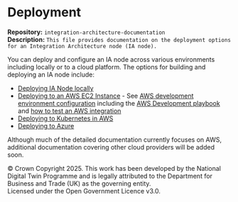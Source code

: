 # Deployment

**Repository:** `integration-architecture-documentation`  
**Description:** `This file provides documentation on the deployment options for an Integration Architecture node (IA node).`  
<!-- SPDX-License-Identifier: OGL-UK-3.0 -->

You can deploy and configure an IA node across various environments including locally or to a cloud platform. The options for building and deploying an IA node include:

- [Deploying IA Node locally](deployment-local.md)
- [Deploying to an AWS EC2 Instance](deployment-aws.md#deploying-to-a-ec2-instance) - See [AWS development environment configuration](https://github.com/National-Digital-Twin/integration-architecture/blob/main/CloudPlatform/AWS/docs/terraform-dev-environment-overview.md) including the [AWS Development playbook](https://github.com/National-Digital-Twin/integration-architecture/blob/main/CloudPlatform/AWS/docs/terraform-dev-playbook.md) and [how to test an AWS integration](https://github.com/National-Digital-Twin/aws-integration-testing/blob/main/README.md#aws-integration-testing)
- [Deploying to Kubernetes in AWS](deployment-aws.md#deploying-to-kubernetes)
- [Deploying to Azure](deployment-azure.md)

Although much of the detailed documentation currently focuses on AWS, additional documentation covering other cloud providers will be added soon.




© Crown Copyright 2025. This work has been developed by the National Digital Twin Programme and is legally attributed to the Department for Business and Trade (UK) as the governing entity.  
Licensed under the Open Government Licence v3.0.
